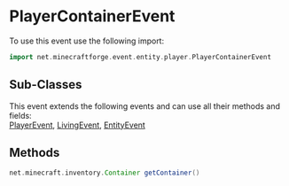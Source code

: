# PlayerContainerEvent

To use this event use the following import:
```groovy
import net.minecraftforge.event.entity.player.PlayerContainerEvent
```

## Sub-Classes
This event extends the following events and can use all their methods and fields: <br>
[PlayerEvent](../player_event/player_event.md), [LivingEvent](../living_event/living_event.md), [EntityEvent](../entity_event/entity_event.md)

## Methods
```groovy
net.minecraft.inventory.Container getContainer()
```
